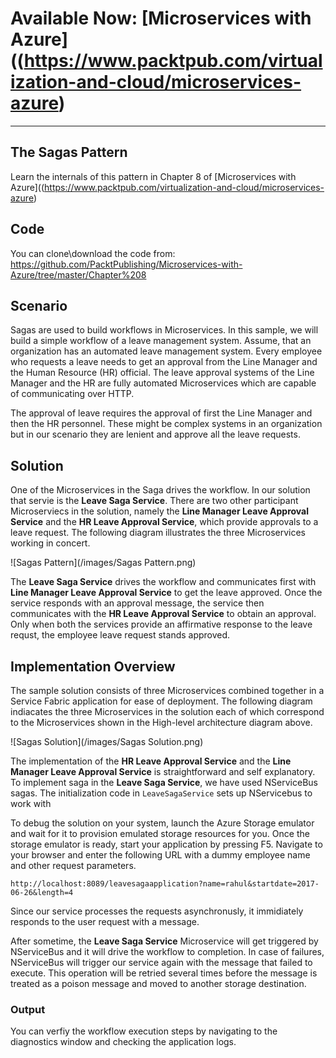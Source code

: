 # Available Now: [Microservices with Azure]((https://www.packtpub.com/virtualization-and-cloud/microservices-azure)
---

## The Sagas Pattern
Learn the internals of this pattern in Chapter 8 of [Microservices with Azure]((https://www.packtpub.com/virtualization-and-cloud/microservices-azure)

## Code
You can clone\download the code from: https://github.com/PacktPublishing/Microservices-with-Azure/tree/master/Chapter%208

## Scenario
Sagas are used to build workflows in Microservices. In this sample, we will build a simple workflow of a leave management system. Assume, that an organization has an automated leave management system. Every employee who requests a leave needs to get an approval from the Line Manager and the Human Resource (HR) official. The leave approval systems of the Line Manager and the HR are fully automated Microservices which are capable of communicating over HTTP.

The approval of leave requires the approval of first the Line Manager and then the HR personnel. These might be complex systems in an organization but in our scenario they are lenient and approve all the leave requests.

## Solution
One of the Microservices in the Saga drives the workflow. In our solution that servie is the **Leave Saga Service**. There are two other participant Microserviecs in the solution, namely the **Line Manager Leave Approval Service** and the **HR Leave Approval Service**, which provide approvals to a leave request. The following diagram illustrates the three Microservices working in concert.

![Sagas Pattern](/images/Sagas Pattern.png)

The **Leave Saga Service** drives the workflow and communicates first with **Line Manager Leave Approval Service** to get the leave approved. Once the service responds with an approval message, the service then communicates with the **HR Leave Approval Service** to obtain an approval. Only when both the services provide an affirmative response to the leave requst, the employee leave request stands approved.

## Implementation Overview
The sample solution consists of three Microservices combined together in a Service Fabric application for ease of deployment. The following diagram indiacates the three Microservices in the solution each of which correspond to the Microservices shown in the High-level architecture diagram above.

![Sagas Solution](/images/Sagas Solution.png)

The implementation of the **HR Leave Approval Service** and the **Line Manager Leave Approval Service** is straightforward and self explanatory. To implement saga in the **Leave Saga Service**, we have used NServiceBus sagas. The initialization code in `LeaveSagaService` sets up NServicebus to work with 


To debug the solution on your system, launch the Azure Storage emulator and wait for it to provision emulated storage resources for you. Once the storage emulator is ready, start your application by pressing F5. Navigate to your browser and enter the following URL with a dummy employee name and other request parameters.
```
http://localhost:8089/leavesagaapplication?name=rahul&startdate=2017-06-26&length=4
```
Since our service processes the requests asynchronusly, it immidiately responds to the user request with a message.

After sometime, the **Leave Saga Service** Microservice will get triggered by NServiceBus and it will drive the workflow to completion. In case of failures, NServiceBus will trigger our service again with the message that failed to execute. This operation will be retried several times before the message is treated as a poison message and moved to another storage destination.

### Output
You can verfiy the workflow execution steps by navigating to the diagnostics window and checking the application logs.
